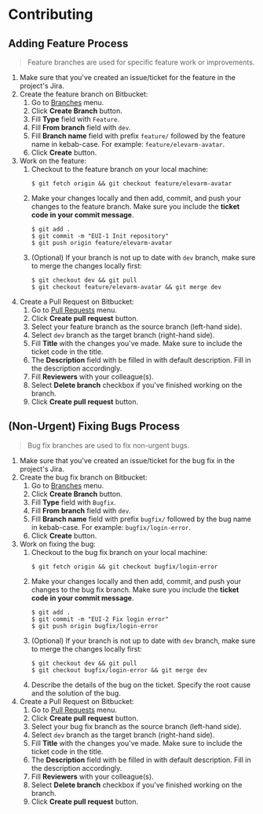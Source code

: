 # Contributing

## Adding Feature Process

> Feature branches are used for specific feature work or improvements.

1. Make sure that you've created an issue/ticket for the feature in the project's Jira.
2. Create the feature branch on Bitbucket:
    1. Go to [Branches] menu.
    2. Click **Create Branch** button.
    3. Fill **Type** field with `Feature`.
    4. Fill **From branch** field with `dev`.
    5. Fill **Branch name** field with prefix `feature/` followed by the feature name in kebab-case. For example: `feature/elevarm-avatar`.
    6. Click **Create** button.
3. Work on the feature:
    1. Checkout to the feature branch on your local machine:
       ```
       $ git fetch origin && git checkout feature/elevarm-avatar
       ```
    2. Make your changes locally and then add, commit, and push your changes to the feature branch. Make sure you include the **ticket code in your commit message**.
       ```
       $ git add .
       $ git commit -m "EUI-1 Init repository"
       $ git push origin feature/elevarm-avatar
       ```
    3. (Optional) If your branch is not up to date with `dev` branch, make sure to merge the changes locally first:
       ```
       $ git checkout dev && git pull
       $ git checkout feature/elevarm-avatar && git merge dev
       ```
4. Create a Pull Request on Bitbucket:
    1. Go to [Pull Requests] menu.
    2. Click **Create pull request** button.
    3. Select your feature branch as the source branch (left-hand side).
    4. Select `dev` branch as the target branch (right-hand side).
    5. Fill **Title** with the changes you've made. Make sure to include the ticket code in the title.
    6. The **Description** field with be filled in with default description. Fill in the description accordingly.
    7. Fill **Reviewers** with your colleague(s).
    8. Select **Delete branch** checkbox if you've finished working on the branch.
    9. Click **Create pull request** button.

## (Non-Urgent) Fixing Bugs Process

> Bug fix branches are used to fix non-urgent bugs.

1. Make sure that you've created an issue/ticket for the bug fix in the project's Jira.
2. Create the bug fix branch on Bitbucket:
    1. Go to [Branches] menu.
    2. Click **Create Branch** button.
    3. Fill **Type** field with `Bugfix`.
    4. Fill **From branch** field with `dev`.
    5. Fill **Branch name** field with prefix `bugfix/` followed by the bug name in kebab-case. For example: `bugfix/login-error`.
    6. Click **Create** button.
3. Work on fixing the bug:
    1. Checkout to the bug fix branch on your local machine:
       ```
       $ git fetch origin && git checkout bugfix/login-error
       ```
    2. Make your changes locally and then add, commit, and push your changes to the bug fix branch. Make sure you include the **ticket code in your commit message**.
       ```
       $ git add .
       $ git commit -m "EUI-2 Fix login error"
       $ git push origin bugfix/login-error
       ```
    3. (Optional) If your branch is not up to date with `dev` branch, make sure to merge the changes locally first:
       ```
       $ git checkout dev && git pull
       $ git checkout bugfix/login-error && git merge dev
       ```
    4. Describe the details of the bug on the ticket. Specify the root cause and the solution of the bug.
4. Create a Pull Request on Bitbucket:
    1. Go to [Pull Requests] menu.
    2. Click **Create pull request** button.
    3. Select your bug fix branch as the source branch (left-hand side).
    4. Select `dev` branch as the target branch (right-hand side).
    5. Fill **Title** with the changes you've made. Make sure to include the ticket code in the title.
    6. The **Description** field with be filled in with default description. Fill in the description accordingly.
    7. Fill **Reviewers** with your colleague(s).
    8. Select **Delete branch** checkbox if you've finished working on the branch.
    9. Click **Create pull request** button.

[Branches]: https://bitbucket.org/elevarm/elevarm_icons/branches/
[Pull Requests]: https://bitbucket.org/elevarm/elevarm_icons/pull-requests/
